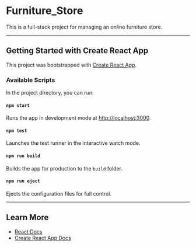 # Furniture_Store

This is a full-stack project for managing an online furniture store.

---

## Getting Started with Create React App

This project was bootstrapped with [Create React App](https://github.com/facebook/create-react-app).

### Available Scripts

In the project directory, you can run:

#### `npm start`
Runs the app in development mode at [http://localhost:3000](http://localhost:3000).

#### `npm test`
Launches the test runner in the interactive watch mode.

#### `npm run build`
Builds the app for production to the `build` folder.

#### `npm run eject`
Ejects the configuration files for full control.

---

## Learn More

- [React Docs](https://reactjs.org/)
- [Create React App Docs](https://facebook.github.io/create-react-app/docs/getting-started)
